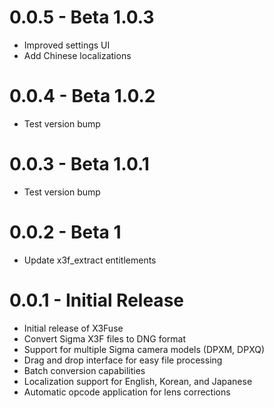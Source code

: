 # 0.0.5 - Beta 1.0.3

- Improved settings UI
- Add Chinese localizations

# 0.0.4 - Beta 1.0.2

- Test version bump

# 0.0.3 - Beta 1.0.1

- Test version bump

# 0.0.2 - Beta 1

- Update x3f_extract entitlements

# 0.0.1 - Initial Release

- Initial release of X3Fuse
- Convert Sigma X3F files to DNG format
- Support for multiple Sigma camera models (DPXM, DPXQ)
- Drag and drop interface for easy file processing
- Batch conversion capabilities
- Localization support for English, Korean, and Japanese
- Automatic opcode application for lens corrections
